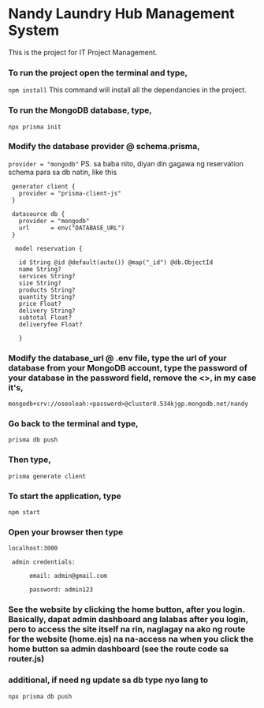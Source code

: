 # Nandy Laundry Hub Management System
This is the project for IT Project Management. 

### To run the project open the terminal and type,
``` npm install ```
This command will install all the dependancies in the project.

### To run the MongoDB database, type, 
``` npx prisma init ```

### Modify the database provider @ schema.prisma,
```provider = "mongodb"```
PS. sa baba nito, diyan din gagawa ng reservation schema para sa db natin, like this 

     generator client {
       provider = "prisma-client-js"
     }

     datasource db {
       provider = "mongodb"
       url      = env("DATABASE_URL")
     }

      model reservation { 

       id String @id @default(auto()) @map("_id") @db.ObjectId 
       name String?
       services String?
       size String?
       products String?
       quantity String?
       price Float?
       delivery String?
       subtotal Float?
       deliveryfee Float? 
       
       } 

### Modify the database_url @ .env file, type the url of your database from your MongoDB account, type the password of your database in the password field, remove the <>, in my case it's,
```mongodb+srv://oseoleah:<password>@cluster0.534kjgp.mongodb.net/nandy```

### Go back to the terminal and type,
```prisma db push```

### Then type,
```prisma generate client```

### To start the application, type
```npm start```

### Open your browser then type
```localhost:3000```

     admin credentials:

          email: admin@gmail.com

          password: admin123

### See the website by clicking the home button, after you login. Basically, dapat admin dashboard ang lalabas after you login, pero to access the site itself na rin, naglagay na ako ng route for the website (home.ejs) na na-access na when you click the home button sa admin dashboard (see the route code sa router.js)

### additional, if need ng update sa db type nyo lang to
```npx prisma db push```
